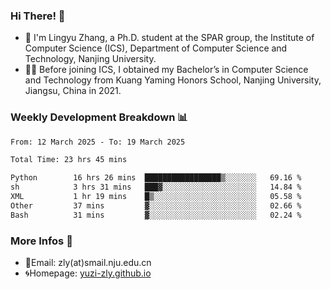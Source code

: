 ### Hi There! 👋 
- 🐳 I'm Lingyu Zhang, a Ph.D. student at the SPAR group, the Institute of Computer Science (ICS), Department of Computer Science and Technology, Nanjing University.
- 🧑‍🎓 Before joining ICS, I obtained my Bachelor’s in Computer Science and Technology from Kuang Yaming Honors School, Nanjing University, Jiangsu, China in 2021.

### Weekly Development Breakdown :bar_chart:

<!--START_SECTION:waka-->

```txt
From: 12 March 2025 - To: 19 March 2025

Total Time: 23 hrs 45 mins

Python        16 hrs 26 mins  █████████████████▒░░░░░░░   69.16 %
sh            3 hrs 31 mins   ███▓░░░░░░░░░░░░░░░░░░░░░   14.84 %
XML           1 hr 19 mins    █▒░░░░░░░░░░░░░░░░░░░░░░░   05.58 %
Other         37 mins         ▓░░░░░░░░░░░░░░░░░░░░░░░░   02.66 %
Bash          31 mins         ▓░░░░░░░░░░░░░░░░░░░░░░░░   02.24 %
```

<!--END_SECTION:waka-->

<!--
### Github Contributions :octocat:

![](https://raw.githubusercontent.com/yuzi-zly/yuzi-zly/output/github-contribution-grid-snake.svg)              
-->

### More Infos 📖

- 📧Email: zly(at)smail.nju.edu.cn
- 🌀Homepage: [yuzi-zly.github.io](https://yuzi-zly.github.io/)
